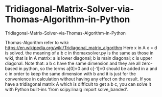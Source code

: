 # Tridiagonal-Matrix-Solver-via-Thomas-Algorithm-in-Python
Tridiagonal-Matrix-Solver-via-Thomas-Algorithm-in-Python

Thomas-Algorithm refer to wiki: https://en.wikipedia.org/wiki/Tridiagonal_matrix_algorithm
Here x in A x = d is solved.
the meaning of a b c in thomaxsolver.py is the same as those in wiki, that is 
  In A matrix:
    a is lower diagonal;
    b is main diagonal;
    c is upper diagonal.
Note that: a b c have the same dimension and they are all zero-based in python, 
           so the terms a[0]=0 and c[-1]=0 should be added in a and c in order to 
           keep the same dimension with b and it is just for the convenience in calculation 
           without having any effect on the result.
If you have a tridiagonal matrix A which is difficult to get a b c, you can solve it with 
Python built-ins 'from scipy.linalg import solve_banded'.
